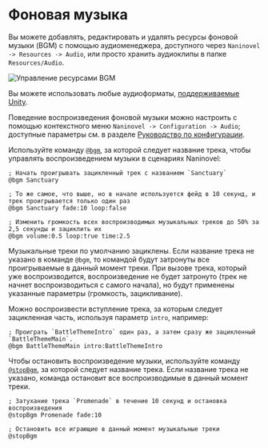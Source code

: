 ﻿# Фоновая музыка

Вы можете добавлять, редактировать и удалять ресурсы фоновой музыки (BGM) с помощью аудиоменеджера, доступного через `Naninovel -> Resources -> Audio`, или просто хранить аудиоклипы в папке `Resources/Audio`.

![Управление ресурсами BGM](https://i.gyazo.com/cacdec36623dbbfcf9f49c594de53c0f.png)

Вы можете использовать любые аудиоформаты, [поддерживаемые Unity](https://docs.unity3d.com/Manual/AudioFiles.html).

Поведение воспроизведения фоновой музыки можно настроить с помощью контекстного меню `Naninovel -> Configuration -> Audio`; доступные параметры см. в разделе [Руководство по конфигурации](/guide/configuration.md#audio).

Используйте команду [`@bgm`](/api/#bgm), за которой следует название трека, чтобы управлять воспроизведением музыки в сценариях Naninovel:

```
; Начать проигрывать зацикленный трек с названием `Sanctuary` 
@bgm Sanctuary

; То же самое, что выше, но в начале используется фейд в 10 секунд, и трек проигрывается только один раз
@bgm Sanctuary fade:10 loop:false

; Изменить громкость всех воспроизводимых музыкальных треков до 50% за 2,5 секунды и зациклить их
@bgm volume:0.5 loop:true time:2.5
```

Музыкальные треки по умолчанию зациклены. Если название трека не указано в команде `@bgm`, то командой будут затронуты все проигрываемые в данный момент треки. При вызове трека, который уже воспроизводится, воспроизведение не будет затронуто (трек не начнет воспроизводиться с самого начала), но будут применены указанные параметры (громкость, зацикливание).

Можно воспроизвести вступление трека, за которым следует зацикленная часть, используя параметр `intro`, например:

```
; Проиграть `BattleThemeIntro` один раз, а затем сразу же зацикленный `BattleThemeMain`.
@bgm BattleThemeMain intro:BattleThemeIntro
```

Чтобы остановить воспроизведение музыки, используйте команду [`@stopBgm`](/api/#stopbgm), за которой следует название трека. Если название трека не указано, команда остановит все воспроизводимые в данный момент треки.

```
; Затухание трека `Promenade` в течение 10 секунд и остановка воспроизведения
@stopBgm Promenade fade:10

; Остановить все играющие в данный момент музыкальные треки
@stopBgm
```